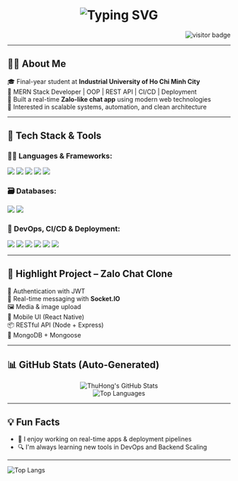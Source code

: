 <h1 align="center">
  <img 
    src="https://readme-typing-svg.demolab.com?font=Fira+Code&size=28&pause=1000&color=3B82F6&center=true&vCenter=true&width=500&lines=Hi+there+%F0%9F%91%8B;I'm+ThuHong.;MERN+Stack+Developer" 
    alt="Typing SVG" />
</h1>

<p align="right">
  <img src="https://visitor-badge.laobi.icu/badge?page_id=ThuHong.ThuHong" alt="visitor badge"/>
</p>

---

## 👩‍💻 About Me

🎓 Final-year student at **Industrial University of Ho Chi Minh City**  
💼 MERN Stack Developer | OOP | REST API | CI/CD | Deployment  
💬 Built a real-time **Zalo-like chat app** using modern web technologies  
🚀 Interested in scalable systems, automation, and clean architecture

---

## 🚀 Tech Stack & Tools

### 👨‍💻 Languages & Frameworks:
<p>
  <img src="https://img.shields.io/badge/JavaScript-F7DF1E?style=for-the-badge&logo=javascript&logoColor=black"/>
  <img src="https://img.shields.io/badge/Node.js-339933?style=for-the-badge&logo=node.js&logoColor=white"/>
  <img src="https://img.shields.io/badge/Express.js-000000?style=for-the-badge&logo=express&logoColor=white"/>
  <img src="https://img.shields.io/badge/React-61DAFB?style=for-the-badge&logo=react&logoColor=black"/>
  <img src="https://img.shields.io/badge/React_Native-20232A?style=for-the-badge&logo=react&logoColor=61DAFB"/>
</p>

### 🗃️ Databases:
<p>
  <img src="https://img.shields.io/badge/MongoDB-4EA94B?style=for-the-badge&logo=mongodb&logoColor=white"/>
  <img src="https://img.shields.io/badge/MySQL-4479A1?style=for-the-badge&logo=mysql&logoColor=white"/>
</p>

### 🧪 DevOps, CI/CD & Deployment:
<p>
  <img src="https://img.shields.io/badge/GitHub_Actions-2088FF?style=for-the-badge&logo=githubactions&logoColor=white"/>
  <img src="https://img.shields.io/badge/CICD-000000?style=for-the-badge&logo=azurepipelines&logoColor=white"/>
  <img src="https://img.shields.io/badge/Docker-2496ED?style=for-the-badge&logo=docker&logoColor=white"/>
  <img src="https://img.shields.io/badge/AWS-FF9900?style=for-the-badge&logo=amazonaws&logoColor=white"/>
  <img src="https://img.shields.io/badge/Vercel-000000?style=for-the-badge&logo=vercel&logoColor=white"/>
  <img src="https://img.shields.io/badge/Render-46E3B7?style=for-the-badge&logo=render&logoColor=black"/>
</p>

---

## 📱 Highlight Project – Zalo Chat Clone

🧠 Authentication with JWT  
💬 Real-time messaging with **Socket.IO**  
🖼️ Media & image upload  
📱 Mobile UI (React Native)  
📦 RESTful API (Node + Express)  
📂 MongoDB + Mongoose  

---

## 📊 GitHub Stats (Auto-Generated)

<p align="center">
  <img src="https://github-readme-stats.vercel.app/api?username=Thu-Hong-oo&show_icons=true&theme=tokyonight" alt="ThuHong's GitHub Stats"/>
  <br/>
  <img src="https://github-readme-stats.vercel.app/api/top-langs/?username=Thu-Hong-oo&layout=compact&theme=tokyonight" alt="Top Languages"/>
</p>

---

## 💡 Fun Facts

- 🧠 I enjoy working on real-time apps & deployment pipelines
- 🔍 I'm always learning new tools in DevOps and Backend Scaling

---

![Top Langs](https://github-readme-stats.vercel.app/api/top-langs/?username=your_github_username&layout=compact&theme=tokyonight)





